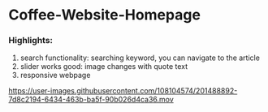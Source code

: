# Coffee-Website-Homepage
<h3>Highlights:</h3>
<ol>
<li>search functionality: searching keyword, you can navigate to the article
<li>slider works good: image changes with quote text
<li>responsive webpage
</ol>

https://user-images.githubusercontent.com/108104574/201488892-7d8c2194-6434-463b-ba5f-90b026d4ca36.mov


